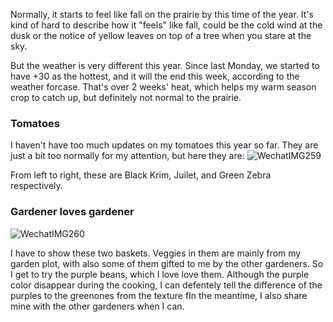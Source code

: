 Normally, it starts to feel like fall on the prairie by this time of the year. It's kind of hard to describe how it "feels" like fall, could be the cold wind at the dusk or the notice of yellow leaves on top of a tree when you stare at the sky. 

But the weather is very different this year. Since last Monday, we started to have +30 as the hottest, and it will the end this week, according to the weather forcase. That's over 2 weeks' heat, which helps my warm season crop to catch up, but definitely not normal to the prairie. 

### Tomatoes 

I haven't have too much updates on my tomatoes this year so far. They are just a bit too normally for my attention, but here they are:
  ![WechatIMG259](https://user-images.githubusercontent.com/79727789/185803622-982e87dd-a72b-4f46-b36d-eb9f3190bb00.jpg)

From left to right, these are Black Krim, Juilet, and Green Zebra respectively. 

### Gardener loves gardener

![WechatIMG260](https://user-images.githubusercontent.com/79727789/185803679-9e510d90-60eb-480f-b3f3-20e02137f5ca.jpg)

I have to show these two baskets. Veggies in them are mainly from my garden plot, with also some of them gifted to me by the other gardeners. So I get to try the purple beans, which I love love them. Although the purple color disappear during the cooking, I can defentely tell the difference of the purples to the greenones from the texture fIn the meantime, I also share mine with the other gardeners when I can. 
